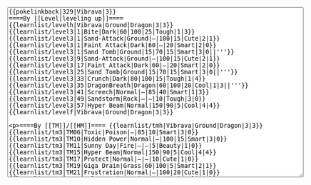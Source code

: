 </p><textarea readonly="" accesskey="," id="wpTextbox1" cols="80" rows="25" style="" class="mw-editfont-monospace" lang="en" dir="ltr" name="wpTextbox1">{{pokelinkback|329|Vibrava|3}}
====By [[Level|leveling up]]====
{{learnlist/levelh|Vibrava|Ground|Dragon|3|3}}
{{learnlist/level3|1|Bite|Dark|60|100|25|Tough|1|3}}
{{learnlist/level3|1|Sand-Attack|Ground|—|100|15|Cute|2|1}}
{{learnlist/level3|1|Faint Attack|Dark|60|—|20|Smart|2|0}}
{{learnlist/level3|1|Sand Tomb|Ground|15|70|15|Smart|3|0||'''}}
{{learnlist/level3|9|Sand-Attack|Ground|—|100|15|Cute|2|1}}
{{learnlist/level3|17|Faint Attack|Dark|60|—|20|Smart|2|0}}
{{learnlist/level3|25|Sand Tomb|Ground|15|70|15|Smart|3|0||'''}}
{{learnlist/level3|33|Crunch|Dark|80|100|15|Tough|1|4}}
{{learnlist/level3|35|DragonBreath|Dragon|60|100|20|Cool|1|3||'''}}
{{learnlist/level3|41|Screech|Normal|—|85|40|Smart|1|3}}
{{learnlist/level3|49|Sandstorm|Rock|—|—|10|Tough|3|0}}
{{learnlist/level3|57|Hyper Beam|Normal|150|90|5|Cool|4|4}}
{{learnlist/levelf|Vibrava|Ground|Dragon|3|3}}

====By [[TM]]/[[HM]]====
{{learnlist/tmh|Vibrava|Ground|Dragon|3|3}}
{{learnlist/tm3|TM06|Toxic|Poison|—|85|10|Smart|3|0}}
{{learnlist/tm3|TM10|Hidden Power|Normal|—|100|15|Smart|3|0}}
{{learnlist/tm3|TM11|Sunny Day|Fire|—|—|5|Beauty|1|0}}
{{learnlist/tm3|TM15|Hyper Beam|Normal|150|90|5|Cool|4|4}}
{{learnlist/tm3|TM17|Protect|Normal|—|—|10|Cute|1|0}}
{{learnlist/tm3|TM19|Giga Drain|Grass|60|100|5|Smart|2|1}}
{{learnlist/tm3|TM21|Frustration|Normal|—|100|20|Cute|1|0}}
{{learnlist/tm3|TM22|SolarBeam|Grass|120|100|10|Cool|4|0}}
{{learnlist/tm3|TM26|Earthquake|Ground|100|100|10|Tough|1|3||'''}}
{{learnlist/tm3|TM27|Return|Normal|—|100|20|Cute|1|0}}
{{learnlist/tm3|TM28|Dig|Ground|60|100|10|Smart|1|0||'''}}
{{learnlist/tm3|TM32|Double Team|Normal|—|—|15|Cool|2|0}}
{{learnlist/tm3|TM37|Sandstorm|Rock|—|—|10|Tough|3|0}}
{{learnlist/tm3|TM39|Rock Tomb|Rock|50|80|10|Smart|3|0}}
{{learnlist/tm3|TM42|Facade|Normal|70|100|20|Cute|2|0}}
{{learnlist/tm3|TM43|Secret Power|Normal|70|100|20|Smart|1|0}}
{{learnlist/tm3|TM44|Rest|Psychic|—|—|10|Cute|2|0}}
{{learnlist/tm3|TM45|Attract|Normal|—|100|15|Cute|2|0}}
{{learnlist/tm3|TM47|Steel Wing|Steel|70|90|25|Cool|2|0}}
{{learnlist/tm3|HM02|Fly|Flying|70|95|15|Smart|1|0}}
{{learnlist/tm3|HM04|Strength|Normal|80|100|15|Tough|2|1}}
{{learnlist/tm3|HM06|Rock Smash|Fighting|20|100|15|Tough|1|0}}
{{learnlist/tmf|Vibrava|Ground|Dragon|3|3}}

====By {{pkmn|breeding}}====
{{learnlist/breedh|Vibrava|Ground|Dragon|3|3}}
{{learnlist/breed3|{{MSP/3|015|Beedrill}}{{MSP/3|123|Scyther}}{{MSP/3|212|Scizor}}{{MSP/3|127|Pinsir}}|Focus Energy|Normal|—|—|30|Cool|1|3}}
{{learnlist/breed3|{{MSP/3|012|Butterfree}}{{MSP/3|049|Venomoth}}{{MSP/3|267|Beautifly}}{{MSP/3|269|Dustox}}{{MSP/3|284|Masquerain}}|Gust|Flying|40|100|35|Smart|3|0}}
{{learnlist/breed3|{{MSP/3|123|Scyther}}{{MSP/3|212|Scizor}}{{MSP/3|193|Yanma}}{{MSP/3|207|Gligar}}{{MSP/3|283|Surskit}}{{MSP/3|284|Masquerain}}&lt;br>{{MSP/3|313|Volbeat}}|Quick Attack|Normal|40|100|30|Cool|3|0}}
{{learnlist/breedf|Vibrava|Ground|Dragon|3|3}}

====By [[Move Tutor|tutoring]]====
{{learnlist/tutorh|Vibrava|Ground|Dragon|3|3}}
{{learnlist/tutor3|Body Slam|Normal|85|100|15|Tough|1|4|||yes|yes|yes}}
{{learnlist/tutor3|Double-Edge|Normal|120|100|15|Tough|6|0|||yes|yes|yes}}
{{learnlist/tutor3|Endure|Normal|—|—|10|Tough|2|0|||no|yes|no}}
{{learnlist/tutor3|Mimic|Normal|—|—|10|Cute|1|0|||yes|yes|yes}}
{{learnlist/tutor3|Mud-Slap|Ground|20|100|10|Cute|2|1||'''|no|yes|no}}
{{learnlist/tutor3|Rock Slide|Rock|75|90|10|Tough|1|3|||yes|yes|no}}
{{learnlist/tutor3|Sleep Talk|Normal|—|—|10|Cute|3|0|||no|yes|no}}
{{learnlist/tutor3|Snore|Normal|40|100|15|Cute|4|0|||no|yes|no}}
{{learnlist/tutor3|Substitute|Normal|—|—|10|Smart|2|0|||yes|yes|yes}}
{{learnlist/tutor3|Swagger|Normal|—|90|15|Cute|2|0|||no|yes|yes}}
{{learnlist/tutor3|Swift|Normal|60|—|20|Cool|2|0|||no|yes|no}}
{{learnlist/tutorf|Vibrava|Ground|Dragon|3|3}}

====By a prior [[evolution]]====
{{Learnlist/prevoh|Vibrava|Ground|Dragon|3|3}}
{{Learnlist/prevo3null}}
{{Learnlist/prevof|Vibrava|Ground|Dragon|3|3}}

====Special moves====
{{Shadow moves|329|43|Shadow Rush|--|--|--|Crunch|Dark|Screech|Normal|Sand Tomb|Ground|DragonBreath|Dragon|Colo|Ground|Dragon}}

[[fr:Vibraninf/Génération 3]]
[[it:Vibrava/Mosse apprese in terza generazione]]
[[ja:ビブラーバ/第六世代以前のおぼえるわざ]]
[[zh:超音波幼虫/第三世代招式表]]
